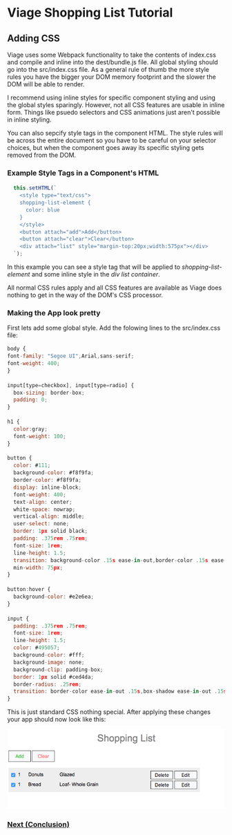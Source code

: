 # Viage Shopping List Tutorial

## Adding CSS
Viage uses some Webpack functionality to take the contents of index.css and compile and inline into the dest/bundle.js file. All global styling should go into the src/index.css file. As a general rule of thumb the more style rules you have the bigger your DOM memory footprint and the slower the DOM will be able to render.

I recommend using inline styles for specific component styling and using the global styles sparingly. However, not all CSS features are usable in inline form. Things like psuedo selectors and CSS animations just aren't possible in inline styling.

You can also sepcify style tags in the component HTML. The style rules will be across the entire document so you have to be careful on your selector choices, but when the component goes away its specific styling gets removed from the DOM.

### Example Style Tags in a Component's HTML
```Javascript
  this.setHTML(`
    <style type="text/css">
    shopping-list-element {
      color: blue
    }
    </style>
    <button attach="add">Add</button>
    <button attach="clear">Clear</button>
    <div attach="list" style="margin-top:20px;width:575px"></div>
  `);
```
In this example you can see a style tag that will be applied to *shopping-list-element* and some inline style in the *div list container*.

All normal CSS rules apply and all CSS features are available as Viage does nothing to get in the way of the DOM's CSS processor.

### Making the App look pretty
First lets add some global style. Add the folowing lines to the src/index.css file:
```Javascript
body {
font-family: "Segoe UI",Arial,sans-serif;
font-weight: 400;
}

input[type=checkbox], input[type=radio] {
  box-sizing: border-box;
  padding: 0;
}

h1 {
  color:gray;
  font-weight: 100;
}

button {
  color: #111;
  background-color: #f8f9fa;
  border-color: #f8f9fa;
  display: inline-block;
  font-weight: 400;
  text-align: center;
  white-space: nowrap;
  vertical-align: middle;
  user-select: none;
  border: 1px solid black;
  padding: .375rem .75rem;
  font-size: 1rem;
  line-height: 1.5;
  transition: background-color .15s ease-in-out,border-color .15s ease-in-out,box-shadow .15s ease-in-out;
  min-width: 75px;
}

button:hover {
  background-color: #e2e6ea;
}

input {
  padding: .375rem .75rem;
  font-size: 1rem;
  line-height: 1.5;
  color: #495057;
  background-color: #fff;
  background-image: none;
  background-clip: padding-box;
  border: 1px solid #ced4da;
  border-radius: .25rem;
  transition: border-color ease-in-out .15s,box-shadow ease-in-out .15s;
}
```

This is just standard CSS nothing special. After applying these changes your app should now look like this:

![img4](img5.png)

### [Next (Conclusion)](conclusion.md)

